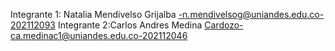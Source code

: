 Integrante 1: Natalia Mendivelso Grijalba -n.mendivelsog@uniandes.edu.co-202112093
Integrante 2:Carlos Andres Medina Cardozo-ca.medinac1@uniandes.edu.co-202112046
